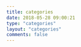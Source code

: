 ```yaml
---
title: categories
date: 2018-05-28 09:00:21
type: "categories"
layout: "categories"
comments: false
---
```

